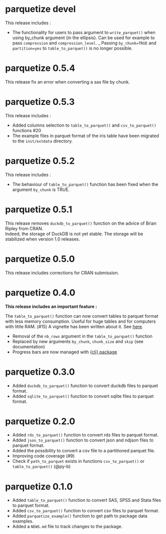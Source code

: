 # parquetize devel

This release includes :  

- The functionality for users to pass argument to `write_parquet()` when using
by_chunk argument (in the ellipsis). Can be used for example to pass `compression` and `compression_level`.
_ Passing `by_chunk=TRUE` and `partition=yes` to `table_to_parquet()` is no longer 
possible.

# parquetize 0.5.4

This release fix an error when converting a sas file by chunk.

# parquetize 0.5.3

This release includes :  

- Added columns selection to `table_to_parquet()` and `csv_to_parquet()` functions #20
- The example files in parquet format of the iris table have been migrated to the `inst/extdata` directory.

# parquetize 0.5.2

This release includes :  

- The behaviour of `table_to_parquet()` function has been fixed when the argument `by_chunk` is TRUE.  

# parquetize 0.5.1

This release removes `duckdb_to_parquet()` function on the advice of Brian Ripley from CRAN.  
Indeed, the storage of DuckDB is not yet stable. The storage will be stabilized when version 1.0 releases.

# parquetize 0.5.0

This release includes corrections for CRAN submission.

# parquetize 0.4.0

**This release includes an important feature :**

The  `table_to_parquet()` function can now convert tables to parquet format with less memory consumption.
Useful for huge tables and for computers with little RAM. (#15)
A vignette has been written about it. See [here](https://ddotta.github.io/parquetize/articles/aa-conversions.html).  

* Removal of the `nb_rows` argument in the `table_to_parquet()` function
* Replaced by new arguments `by_chunk`, `chunk_size` and `skip` (see documentation)
* Progress bars are now managed with [{cli} package](https://github.com/r-lib/cli)

# parquetize 0.3.0

* Added `duckdb_to_parquet()` function to convert duckdb files to parquet format.
* Added `sqlite_to_parquet()` function to convert sqlite files to parquet format.

# parquetize 0.2.0

* Added `rds_to_parquet()` function to convert rds files to parquet format.
* Added `json_to_parquet()` function to convert json and ndjson files to parquet format.
* Added the possibility to convert a csv file to a partitioned parquet file.
* Improving code coverage (#9)
* Check if `path_to_parquet` exists in functions `csv_to_parquet()` or `table_to_parquet()` (@py-b)


# parquetize 0.1.0

* Added `table_to_parquet()` function to convert SAS, SPSS and Stata files to parquet format.
* Added `csv_to_parquet()` function to convert csv files to parquet format.
* Added `parquetize_example()` function to get path to package data examples.
* Added a `NEWS.md` file to track changes to the package.
